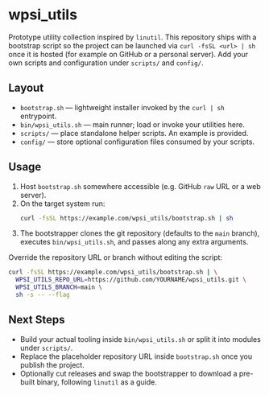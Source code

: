 # wpsi_utils

Prototype utility collection inspired by `linutil`. This repository ships with a bootstrap script so the project can be launched via `curl -fsSL <url> | sh` once it is hosted (for example on GitHub or a personal server). Add your own scripts and configuration under `scripts/` and `config/`.

## Layout
- `bootstrap.sh` — lightweight installer invoked by the `curl | sh` entrypoint.
- `bin/wpsi_utils.sh` — main runner; load or invoke your utilities here.
- `scripts/` — place standalone helper scripts. An example is provided.
- `config/` — store optional configuration files consumed by your scripts.

## Usage
1. Host `bootstrap.sh` somewhere accessible (e.g. GitHub `raw` URL or a web server).
2. On the target system run:
   ```sh
   curl -fsSL https://example.com/wpsi_utils/bootstrap.sh | sh
   ```
3. The bootstrapper clones the git repository (defaults to the `main` branch), executes `bin/wpsi_utils.sh`, and passes along any extra arguments.

Override the repository URL or branch without editing the script:
```sh
curl -fsSL https://example.com/wpsi_utils/bootstrap.sh | \
  WPSI_UTILS_REPO_URL=https://github.com/YOURNAME/wpsi_utils.git \
  WPSI_UTILS_BRANCH=main \
  sh -s -- --flag
```

## Next Steps
- Build your actual tooling inside `bin/wpsi_utils.sh` or split it into modules under `scripts/`.
- Replace the placeholder repository URL inside `bootstrap.sh` once you publish the project.
- Optionally cut releases and swap the bootstrapper to download a pre-built binary, following `linutil` as a guide.
